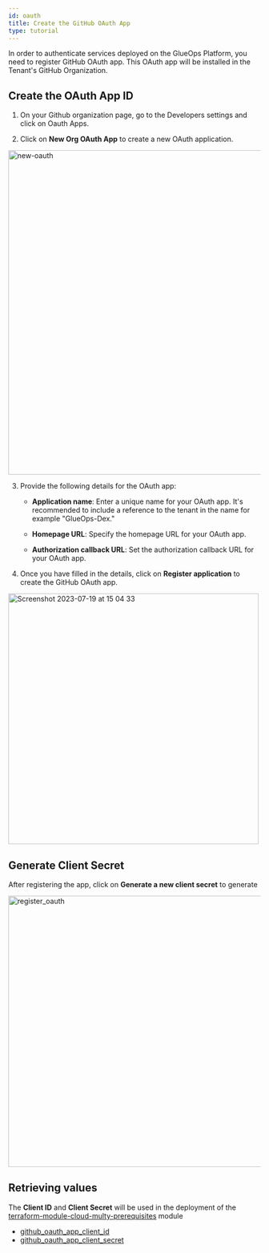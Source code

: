 ```yaml
---
id: oauth
title: Create the GitHub OAuth App
type: tutorial
---
```


In order to authenticate services deployed on the GlueOps Platform, you need to register GitHub OAuth app. This OAuth app will be installed in the Tenant's GitHub Organization.

## Create the OAuth App ID

1. On your Github organization page, go to the Developers settings and click on Oauth Apps.

2. Click on **New Org OAuth App** to create a new OAuth application.

<img width="647" alt="new-oauth" src="https://github.com/GlueOps/glueops-dev/assets/39309699/3e18c227-61ef-48f7-a592-08818e3407f3"/>

3. Provide the following details for the OAuth app:

   - **Application name**: Enter a unique name for your OAuth app. It's recommended to include a reference to the tenant in the name for example "GlueOps-Dex."
   
   - **Homepage URL**: Specify the homepage URL for your OAuth app.

   - **Authorization callback URL**: Set the authorization callback URL for your OAuth app.

4. Once you have filled in the details, click on **Register application** to create the GitHub OAuth app.


<img width="500" alt="Screenshot 2023-07-19 at 15 04 33" src="https://github.com/GlueOps/glueops-dev/assets/39309699/a1053a22-7271-450a-8387-d1dc906cfc3f"/>

## Generate Client Secret

After registering the app, click on **Generate a new client secret** to generate 

<img width="541" alt="register_oauth" src="https://github.com/GlueOps/glueops-dev/assets/39309699/7dde0f95-7f28-4259-8d61-a4f77c693730"/>

## Retrieving values

The **Client ID** and **Client Secret** will be used in the deployment of the [terraform-module-cloud-multy-prerequisites](https://github.com/GlueOps/terraform-module-cloud-multy-prerequisites) module

- [github_oauth_app_client_id](#create-the-oauth-app-id)
- [github_oauth_app_client_secret](#generate-client-secret)

